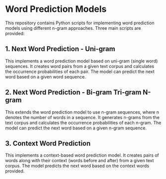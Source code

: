 # Word Prediction Models
This repository contains Python scripts for implementing word prediction models using different n-gram approaches. Three main scripts are provided:

## 1. Next Word Prediction - Uni-gram
This implements a word prediction model based on uni-gram (single word) sequences. It creates word pairs from a given text corpus and calculates the occurrence probabilities of each pair. The model can predict the next word based on a given word sequence.

## 2. Next Word Prediction - Bi-gram Tri-gram N-gram
This extends the word prediction model to use n-gram sequences, where n denotes the number of words in a sequence. It generates n-grams from the text corpus and calculates the occurrence probabilities of each n-gram. The model can predict the next word based on a given n-gram sequence.

## 3. Context Word Prediction

This implements a context-based word prediction model. It creates pairs of words along with their context (words before and after) from a given text corpus. The model predicts the next word based on the context words provided.
